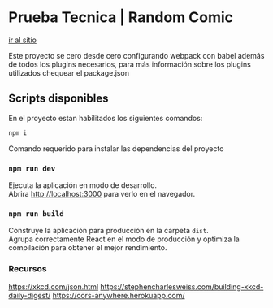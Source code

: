 # Prueba Tecnica | Random Comic

[ir al sitio](https://randomcomic.netlify.app/)


Este proyecto se cero desde cero configurando webpack con babel además de todos los plugins necesarios, para más información sobre los plugins utilizados chequear el package.json

## Scripts disponibles

En el proyecto estan habilitados los siguientes comandos:

```bash
npm i
```

Comando requerido para instalar las dependencias del proyecto

### `npm run dev`

Ejecuta la aplicación en modo de desarrollo. \
Abrira [http://localhost:3000](http://localhost:3000) para verlo en el navegador.

### `npm run build`

Construye la aplicación para producción en la carpeta `dist`. \
Agrupa correctamente React en el modo de producción y optimiza la compilación para obtener el mejor rendimiento.

### Recursos
https://xkcd.com/json.html
https://stephencharlesweiss.com/building-xkcd-daily-digest/
https://cors-anywhere.herokuapp.com/

